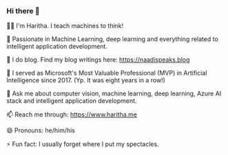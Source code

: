### Hi there 👋

<!--
**haritha91/haritha91** is a ✨ _special_ ✨ repository because its `README.md` (this file) appears on your GitHub profile.

Here are some ideas to get you started:
-->
 :standing_man: I'm Haritha. I teach machines to think! 

🔭 Passionate in Machine Learning, deep learning and everything related to intelligent application development. 

🌱 I do blog. Find my blog writings here: https://naadispeaks.blog

👯 I served as Microsoft's Most Valuable Professional (MVP) in Artificial Intelligence since 2017. (Yp. It was eight years in a row!)

💬 Ask me about computer vision, machine learning, deep learning, Azure AI stack and intelligent application development.  

📫 Reach me through: https://www.haritha.me 

😄 Pronouns: he/him/his

⚡ Fun fact: I usually forget where I put my spectacles.
